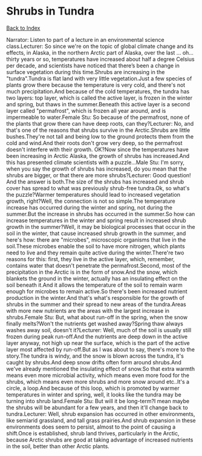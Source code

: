 # Shrubs in Tundra
[Back to Index](https://github.com/windows10010/tpoExtractor/blog/master/README.md)

Narrator: Listen to part of a lecture in an environmental science class.Lecturer: So since we're on the topic of global climate change and its effects, in Alaska, in the northern Arctic part of Alaska, over the last ... oh... thirty years or so, temperatures have increased about half a degree Celsius per decade, and scientists have noticed that there’s been a change in surface vegetation during this time.Shrubs are increasing in the "tundra".Tundra is flat land with very little vegetation.Just a few species of plants grow there because the temperature is very cold, and there's not much precipitation.And because of the cold temperatures, the tundra has two layers: top layer, which is called the active layer, is frozen in the winter and spring, but thaws in the summer.Beneath this active layer is a second layer called "permafrost", which is frozen all year around, and is impermeable to water.Female Stu: So because of the permafrost, none of the plants that grow there can have deep roots, can they?Lecturer: No, and that's one of the reasons that shrubs survive in the Arctic.Shrubs are little bushes.They're not tall and being low to the ground protects them from the cold and wind.And their roots don't grow very deep, so the permafrost doesn't interfere with their growth. OK?Now since the temperatures have been increasing in Arctic Alaska, the growth of shrubs has increased.And this has presented climate scientists with a puzzle...Male Stu: I'm sorry, when you say the growth of shrubs has increased, do you mean that the shrubs are bigger, or that there are more shrubs?Lecturer: Good question! And the answer is both.The size of the shrubs has increased and shrub cover has spread to what was previously shrub-free tundra.Ok, so what's the puzzle?Warmer temperatures should lead to increased vegetation growth, right?Well, the connection is not so simple.The temperature increase has occurred during the winter and spring, not during the summer.But the increase in shrubs has occurred in the summer.So how can increase temperatures in the winter and spring result in increased shrub growth in the summer?Well, it may be biological processes that occur in the soil in the winter, that cause increased shrub growth in the summer, and here's how: there are "microbes", microscopic organisms that live in the soil.These microbes enable the soil to have more nitrogen, which plants need to live and they remain quite active during the winter.There're two reasons for this: first, they live in the active layer, which, remember, contains water that doesn't penetrate the permafrost.Second, most of the precipitation in the Arctic is in the form of snow.And the snow, which blankets the ground in the winter, actually has an insulating effect on the soil beneath it.And it allows the temperature of the soil to remain warm enough for microbes to remain active.So there's been increased nutrient production in the winter.And that's what's responsible for the growth of shrubs in the summer and their spread to new areas of the tundra.Areas with more new nutrients are the areas with the largest increase in shrubs.Female Stu: But, what about run-off in the spring, when the snow finally melts?Won't the nutrients get washed away?Spring thaw always washes away soil, doesn't it?Lecturer: Well, much of the soil is usually still frozen during peak run-off.And the nutrients are deep down in the active layer anyway, not high up near the surface, which is the part of the active layer most affected by run-off.But as I was about to say, there's more to the story.The tundra is windy, and the snow is blown across the tundra, it's caught by shrubs.And deep snow drifts often form around shrubs.And we've already mentioned the insulating effect of snow.So that extra warmth means even more microbial activity, which means even more food for the shrubs, which means even more shrubs and more snow around etc..It's a circle, a loop.And because of this loop, which is promoted by warmer temperatures in winter and spring, well, it looks like the tundra may be turning into shrub land.Female Stu: But will it be long-term?I mean maybe the shrubs will be abundant for a few years, and then it'll change back to tundra.Lecturer: Well, shrub expansion has occurred in other environments, like semiarid grassland, and tall grass prairies.And shrub expansion in these environments does seem to persist, almost to the point of causing a shift.Once is established, shrub land thrives, particularly in the Arctic, because Arctic shrubs are good at taking advantage of increased nutrients in the soil, better than other Arctic plants.
 